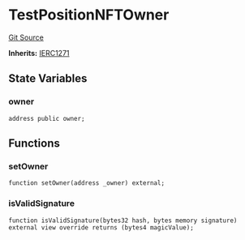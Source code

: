 # TestPositionNFTOwner
[Git Source](https://github.com/KYRDTeam/ilo-contracts/blob/1de4d92cce6f0722e8736db455733703c706f30f/src/test/TestPositionNFTOwner.sol)

**Inherits:**
[IERC1271](/src/interfaces/external/IERC1271.sol/interface.IERC1271.md)


## State Variables
### owner

```solidity
address public owner;
```


## Functions
### setOwner


```solidity
function setOwner(address _owner) external;
```

### isValidSignature


```solidity
function isValidSignature(bytes32 hash, bytes memory signature) external view override returns (bytes4 magicValue);
```

